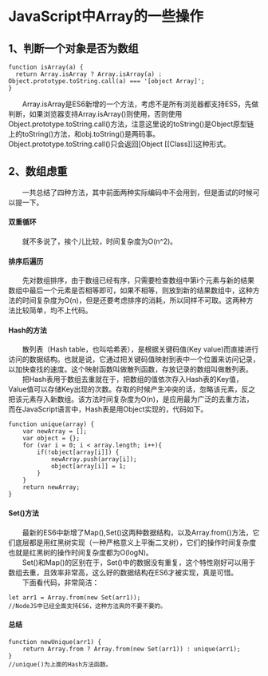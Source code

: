 # JavaScript中Array的一些操作
## 1、判断一个对象是否为数组
```
function isArray(a) {
  return Array.isArray ? Array.isArray(a) : Object.prototype.toString.call(a) === '[object Array]';
}
```
　　Array.isArray是ES6新增的一个方法，考虑不是所有浏览器都支持ES5，先做判断，如果浏览器支持Array.isArray()则使用，否则使用Object.prototype.toString.call()方法，注意这里说的toString()是Object原型链上的toString()方法，和obj.toString()是两码事。Object.prototype.toString.call()只会返回[Object [[Class]]]这种形式。
## 2、数组虑重
　　一共总结了四种方法，其中前面两种实际编码中不会用到，但是面试的时候可以提一下。
#### 双重循环
　　就不多说了，挨个儿比较，时间复杂度为O(n^2)。
#### 排序后遍历
　　先对数组排序，由于数组已经有序，只需要检查数组中第i个元素与新的结果数组中最后一个元素是否相等即可，如果不相等，则放到新的结果数组中，这种方法的时间复杂度为O(n)，但是还要考虑排序的消耗，所以同样不可取。这两种方法比较简单，均不上代码。
#### Hash的方法
　　散列表（Hash table，也叫哈希表），是根据关键码值(Key value)而直接进行访问的数据结构。也就是说，它通过把关键码值映射到表中一个位置来访问记录，以加快查找的速度。这个映射函数叫做散列函数，存放记录的数组叫做散列表。   
　　把Hash表用于数组去重就在于，把数组的值依次存入Hash表的Key值，Value值可以存储Key出现的次数。存取的时候产生冲突的话，忽略该元素，反之把该元素存入新数组。该方法时间复杂度为O(n)，是应用最为广泛的去重方法，而在JavaScript语言中，Hash表是用Object实现的，代码如下。
```
function unique(array) {
    var newArray = [];
    var object = {};
    for (var i = 0; i < array.length; i++){
        if(!object[array[i]]) {
            newArray.push(array[i]);
            object[array[i]] = 1;
        }
    }
    return newArray;
}
```
#### Set()方法
　　最新的ES6中新增了Map(),Set()这两种数据结构，以及Array.from()方法，它们底层都是用红黑树实现（一种严格意义上平衡二叉树），它们的操作时间复杂度也就是红黑树的操作时间复杂度都为O(logN)。   
　　Set()和Map()的区别在于，Set()中的数据没有重复，这个特性刚好可以用于数组去重，且效率非常高，这么好的数据结构在ES6才被实现，真是可惜。   
　　下面看代码，非常简洁：
```
let arr1 = Array.from(new Set(arr1));
//NodeJS中已经全面支持ES6，这种方法爽的不要不要的。
```
#### 总结
```
function newUnique(arr1) {
    return Array.from ? Array.from(new Set(arr1)) : unique(arr1);
}
//unique()为上面的Hash方法函数。
```